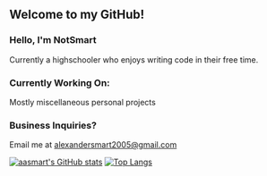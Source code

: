 ## Welcome to my GitHub!

### Hello, I'm NotSmart
 Currently a highschooler who enjoys writing code in their free time.

### Currently Working On:
 Mostly miscellaneous personal projects
 
### Business Inquiries?
Email me at alexandersmart2005@gmail.com

[![aasmart's GitHub stats](https://github-readme-stats.vercel.app/api?username=aasmart&layout=compact&theme=merko)](https://github.com/aasmart/github-readme-stats)
[![Top Langs](https://github-readme-stats.vercel.app/api/top-langs/?username=aasmart&layout=compact&theme=merko)](https://github.com/anuraghazra/github-readme-stats)
